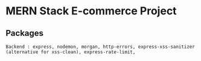 # MERN Stack E-commerce Project

## Packages 
    Backend : express, nodemon, morgan, http-errors, express-xss-sanitizer (alternative for xss-clean), express-rate-limit, 